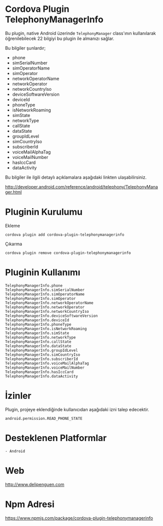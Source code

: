 
Cordova Plugin TelephonyManagerInfo
=================================

Bu plugin, native Android üzerinde `TelephonyManager` class'ının kullanılarak öğrenilebilecek 22 bilgiyi bu plugin ile almanızı sağlar.

Bu bilgiler şunlardır;

- phone
- simSerialNumber
- simOperatorName
- simOperator
- networkOperatorName
- networkOperator
- networkCountryIso
- deviceSoftwareVersion
- deviceId
- phoneType
- isNetworkRoaming
- simState
- networkType
- callState
- dataState
- groupIdLevel
- simCountryIso
- subscriberId
- voiceMailAlphaTag
- voiceMailNumber
- hasIccCard
- dataActivity

Bu bilgiler ile ilgili detaylı açıklamalara aşağıdaki linkten ulaşabilirsiniz.

http://developer.android.com/reference/android/telephony/TelephonyManager.html

Pluginin Kurulumu
=================================

Ekleme
```
cordova plugin add cordova-plugin-telephonymanagerinfo
```

Çıkarma
```
cordova plugin remove cordova-plugin-telephonymanagerinfo
```

Pluginin Kullanımı
=================================
```
TelephonyManagerInfo.phone
TelephonyManagerInfo.simSerialNumber
TelephonyManagerInfo.simOperatorName
TelephonyManagerInfo.simOperator
TelephonyManagerInfo.networkOperatorName
TelephonyManagerInfo.networkOperator
TelephonyManagerInfo.networkCountryIso
TelephonyManagerInfo.deviceSoftwareVersion
TelephonyManagerInfo.deviceId
TelephonyManagerInfo.phoneType
TelephonyManagerInfo.isNetworkRoaming
TelephonyManagerInfo.simState
TelephonyManagerInfo.networkType
TelephonyManagerInfo.callState
TelephonyManagerInfo.dataState
TelephonyManagerInfo.groupIdLevel
TelephonyManagerInfo.simCountryIso
TelephonyManagerInfo.subscriberId
TelephonyManagerInfo.voiceMailAlphaTag
TelephonyManagerInfo.voiceMailNumber
TelephonyManagerInfo.hasIccCard
TelephonyManagerInfo.dataActivity
```
İzinler
=================================

Plugin, projeye eklendiğinde kullanıcıdan aşağıdaki izni talep edecektir.
```
android.permission.READ_PHONE_STATE
```
Desteklenen Platformlar
=================================
```
- Android
```

Web
=================================
http://www.delipenguen.com

Npm Adresi
=================================
https://www.npmjs.com/package/cordova-plugin-telephonymanagerinfo
